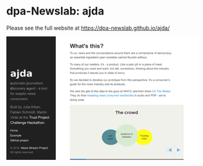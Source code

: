 # dpa-Newslab: ajda 

Please see the full website at https://dpa-newslab.github.io/ajda/

![](https://github.com/TheTrustProjectChallenge/London_2016/blob/master/dpa-newslab/Screenshot%20from%202016-12-01%2021-37-46.png?raw=true)
